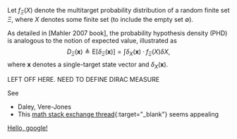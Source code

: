 Let $f_{\Xi}(X)$ denote the multitarget probability distribution of a random finite set $\Xi$, where $X$ denotes some finite set (to include the empty set $\emptyset$).

As detailed in [Mahler 2007 book], the probability hypothesis density (PHD) is analogous to the notion of expected value, illustrated as
$$
\begin{equation}
D_{\Xi}(\mathbf{x}) \triangleq \mathrm{E}\left[ \delta_{\Xi}(\mathbf{x})\right] = \int \delta_{X}(\mathbf{x}) \cdot f_{\Xi}(X)\delta X,
\end{equation}
$$
where $\mathbf{x}$ denotes a single-target state vector and $\delta_{X}(\mathbf{x})$.

LEFT OFF HERE. NEED TO DEFINE DIRAC MEASURE

See
- Daley, Vere-Jones
- This [math stack exchange thread](https://math.stackexchange.com/questions/54197/can-a-dirac-delta-function-be-a-probability-density-function-of-a-random-variabl){:target="_blank"} seems appealing

[my-link]: http://google.com


<a href="http://google.com/" target="_blank">Hello, google!</a>